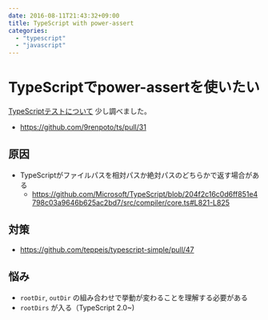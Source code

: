 ```yaml
---
date: 2016-08-11T21:43:32+09:00
title: TypeScript with power-assert
categories:
  - "typescript"
  - "javascript"
---
```

# TypeScriptでpower-assertを使いたい

[TypeScriptテストについて](/blog/2016/06/23/typescript-module-test/) 少し調べました。

- <https://github.com/9renpoto/ts/pull/31>

## 原因

- TypeScriptがファイルパスを相対パスか絶対パスのどちらかで返す場合がある
  - <https://github.com/Microsoft/TypeScript/blob/204f2c16c0d6ff851e4798c03a9646b625ac2bd7/src/compiler/core.ts#L821-L825>

## 対策

- <https://github.com/teppeis/typescript-simple/pull/47>

## 悩み

- `rootDir`, `outDir` の組み合わせで挙動が変わることを理解する必要がある
- `rootDirs` が入る（TypeScript 2.0~)
